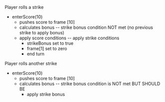 Player rolls a strike

  - enterScore(10)
    - pushes score to frame [10]
    - calculates bonus
      -- strike bonus condition NOT met (no previous strike to apply bonus)
    - apply score conditions
      -- apply strike conditions
        - strikeBonus set to true
        - frame[1] set to zero
        - end turn

Player rolls another strike

  - enterScore(10)
    - pushes score to frame [10]
    - calculates bonus
      -- strike bonus condition is NOT met BUT SHOULD BE
        - apply strike bonus
